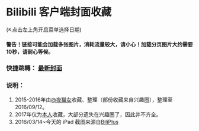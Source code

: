 # Bilibili 客户端封面收藏
(↖点击左上角开启菜单选择日期)
#### 警告！链接可能会加载多张图片，消耗流量较大，请小心！加载分页图片大约需要10秒，请耐心等候。

### 快捷跳轉： [最新封面](/today.md)

### 说明：

1. 2015-2016年由[@夜猫女](http://space.bilibili.com/7464773)收藏、整理（部份收藏来自兴趣圈），整理至2016/09/12。
2. 2017年仅为[本人](http://space.bilibili.com/23682052)收藏，大部分遗失在兴趣圈了，因此并不齐全。 
3. 2016/03/14~今天的 iPad 截图来源自[BiliPlus](https://www.biliplus.com/task/splash_fetch/)
